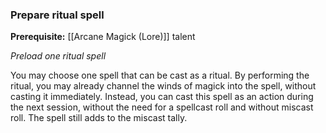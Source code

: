 ### Prepare ritual spell

**Prerequisite:** [[Arcane Magick (Lore)]] talent

_Preload one ritual spell_

You may choose one spell that can be cast as a ritual. By performing the ritual, you may already channel the winds of magick into the spell, without casting it immediately. Instead, you can cast this spell as an action during the next session, without the need for a spellcast roll and without miscast roll. The spell still adds to the miscast tally.